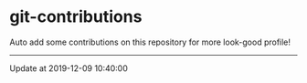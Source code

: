 # git-contributions

Auto add some contributions on this repository for more look-good profile!

---

Update at 2019-12-09 10:40:00
